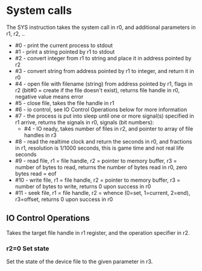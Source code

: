 # System calls

The SYS instruction takes the system call in r0, and additional parameters in r1, r2, ..

* #0 - print the current process to stdout
* #1 - print a string pointed by r1 to stdout
* #2 - convert integer from r1 to string and place it in address pointed by r2
* #3 - convert string from address pointed by r1 to integer, and return it in r0
* #4 - open file with filename (string) from address pointed by r1, flags in r2 (bit#0 = create if the file doesn't exist), returns file handle in r0, negative value means error
* #5 - close file, takes the file handle in r1
* #6 - io control, see IO Control Operations below for more information
* #7 - the process is put into sleep until one or more signal(s) specified in r1 arrive, returns the signals in r0, signals (bit numbers):
  * #4 - IO ready, takes number of files in r2, and pointer to array of file handles in r3
* #8 - read the realtime clock and return the seconds in r0, and fractions in r1, resolution is 1/1000 seconds, this is game time and not real life seconds
* #9 - read file, r1 = file handle, r2 = pointer to memory buffer, r3 = number of bytes to read, returns the number of bytes read in r0, zero bytes read = eof
* #10 - write file, r1 = file handle, r2 = pointer to memory buffer, r3 = number of bytes to write, returns 0 upon success in r0
* #11 - seek file, r1 = file handle, r2 = whence (0=set, 1=current, 2=end), r3=offset, returns 0 upon success in r0


## IO Control Operations

Takes the target file handle in r1 register, and the operation specifier in r2.

### r2=0 Set state 
Set the state of the device file to the given parameter in r3.

